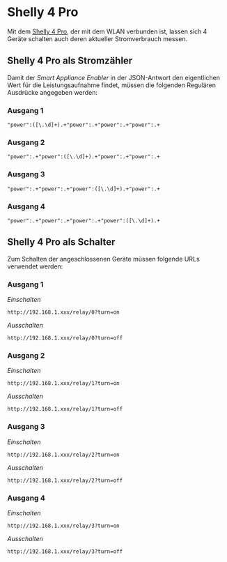 # Shelly 4 Pro

Mit dem [Shelly 4 Pro](https://shelly.cloud/shelly-4-pro/), der mit dem WLAN verbunden ist, lassen sich 4 Geräte schalten auch deren aktueller Stromverbrauch messen.

## Shelly 4 Pro als Stromzähler

Damit der *Smart Appliance Enabler* in der JSON-Antwort den eigentlichen Wert für die Leistungsaufnahme findet, müssen die folgenden Regulären Ausdrücke angegeben werden:

### Ausgang 1

```
"power":([\.\d]+).+"power":.+"power":.+"power":.+
```

### Ausgang 2

```
"power":.+"power":([\.\d]+).+"power":.+"power":.+
```

### Ausgang 3

```
"power":.+"power":.+"power":([\.\d]+).+"power":.+
```

### Ausgang 4

```
"power":.+"power":.+"power":.+"power":([\.\d]+).+
```

## Shelly 4 Pro als Schalter

Zum Schalten der angeschlossenen Geräte müssen folgende URLs verwendet werden:

### Ausgang 1

_Einschalten_
```
http://192.168.1.xxx/relay/0?turn=on
```

_Ausschalten_
```
http://192.168.1.xxx/relay/0?turn=off
```

### Ausgang 2

_Einschalten_
```
http://192.168.1.xxx/relay/1?turn=on
```

_Ausschalten_
```
http://192.168.1.xxx/relay/1?turn=off
```

### Ausgang 3

_Einschalten_
```
http://192.168.1.xxx/relay/2?turn=on
```

_Ausschalten_
```
http://192.168.1.xxx/relay/2?turn=off
```

### Ausgang 4

_Einschalten_
```
http://192.168.1.xxx/relay/3?turn=on
```

_Ausschalten_
```
http://192.168.1.xxx/relay/3?turn=off
```